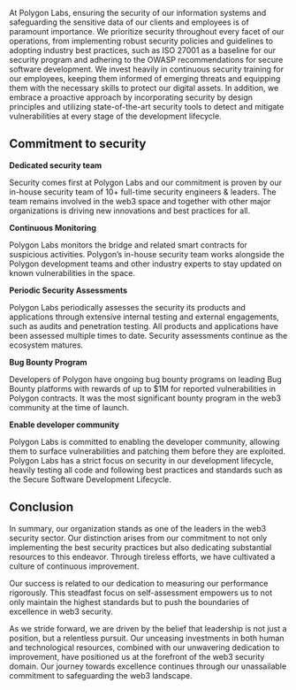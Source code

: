 At Polygon Labs, ensuring the security of our information systems and safeguarding the sensitive data of our clients and employees is of paramount importance. We prioritize security throughout every facet of our operations, from implementing robust security policies and guidelines to adopting industry best practices, such as ISO 27001 as a baseline for our security program and adhering to the OWASP recommendations for secure software development. We invest heavily in continuous security training for our employees, keeping them informed of emerging threats and equipping them with the necessary skills to protect our digital assets. In addition, we embrace a proactive approach by incorporating security by design principles and utilizing state-of-the-art security tools to detect and mitigate vulnerabilities at every stage of the development lifecycle.

## Commitment to security

**Dedicated security team**

Security comes first at Polygon Labs and our commitment is proven by our in-house security team of 10+ full-time security engineers & leaders. The team remains involved in the web3 space and together with other major organizations is driving new innovations and best practices for all. 

**Continuous Monitoring**

Polygon Labs monitors the bridge and related smart contracts for suspicious activities. Polygon’s in-house security team works alongside the Polygon development teams  and other industry experts to stay updated on known vulnerabilities in the space.

**Periodic Security Assessments**

Polygon Labs periodically assesses the security its products and applications through extensive internal testing and external engagements, such as audits and penetration testing. All products and applications have been assessed multiple times to date. Security assessments continue as the ecosystem matures.

**Bug Bounty Program**

Developers of Polygon have ongoing bug bounty programs on leading Bug Bounty platforms with rewards of up to $1M for reported vulnerabilities in Polygon contracts. It was the most significant bounty program in the web3 community at the time of launch.

**Enable developer community**

Polygon Labs is committed to enabling the developer community, allowing them to surface vulnerabilities and patching them before they are exploited.  Polygon Labs has a strict focus on security in our development lifecycle, heavily testing all code and following best practices and standards such as the Secure Software Development Lifecycle.

## Conclusion

In summary, our organization stands as one of the leaders in the web3 security sector. Our distinction arises from our commitment to not only implementing the best security practices but also dedicating substantial resources to this endeavor. Through tireless efforts, we have cultivated a culture of continuous improvement.

Our success is related to our dedication to measuring our performance rigorously. This steadfast focus on self-assessment empowers us to not only maintain the highest standards but to push the boundaries of excellence in web3 security.

As we stride forward, we are driven by the belief that leadership is not just a position, but a relentless pursuit. Our unceasing investments in both human and technological resources, combined with our unwavering dedication to improvement, have positioned us at the forefront of the web3 security domain. Our journey towards excellence continues through our unassailable commitment to safeguarding the web3 landscape.
